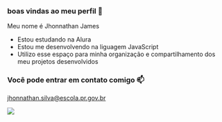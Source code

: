 ### boas vindas ao meu perfil 🏀

Meu nome é Jhonnathan James

- Estou estudando na Alura
- Estou me desenvolvendo na liguagem JavaScript
- Utilizo esse espaço para minha organização e compartilhamento dos meu projetos desenvolvidos

### Você pode entrar em contato comigo 📫

jhonnathan.silva@escola.pr.gov.br

![](https://media.tenor.com/OI7r9b2aHawAAAAC/basketball-mj.gif)
